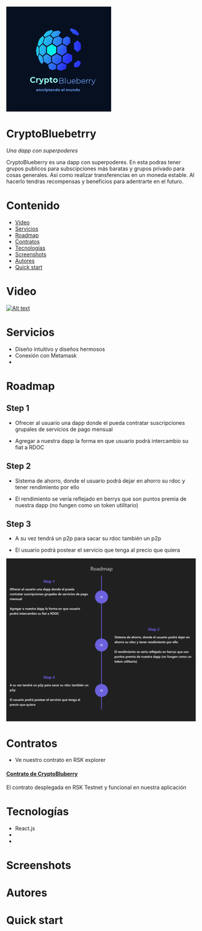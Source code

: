 ![alt text](https://github.com/charlyguz/CryptoBlueberry/blob/main/FRONTEND/src/assets/img/logo.png?raw=true)

# CryptoBluebetrry

*Una dapp con superpoderes*

CryptoBlueberry es una dapp con superpoderes. En esta podras tener grupos publicos para subscipciones más baratas y grupos privado para cosas generales. Así como realizar transferencias en un moneda estable. Al hacerlo tendras recompensas y beneficios para adentrarte en el futuro.

# Contenido

- [Video](#Video)
- [Servicios](#Servicios)
- [Roadmap](#Roadmap)
- [Contratos](#Contratos)
- [Tecnologías](#Tecnologías)
- [Screenshots](#Screenshots)
- [Autores](#Autores)
- [Quick start](#Quick-start)

# Video

[![Alt text]()]()

# Servicios

- Diseño intuitivo y diseños hermosos
- Conexión con Metamask
- 

# Roadmap

## Step 1

- Ofrecer al usuario una dapp donde el pueda contratar suscripciones grupales de servicios de pago mensual

- Agregar a nuestra dapp la forma en que usuario podrá intercambio su fiat a RDOC

## Step 2
- Sistema de ahorro, donde el usuario podrá dejar en ahorro su rdoc y tener rendimiento por ello

- El rendimiento se vería reflejado en berrys que son puntos premia de nuestra dapp (no fungen como un token utilitario)

## Step 3 
- A su vez tendrá un p2p para sacar su rdoc también un p2p

- El usuario podrá postear el servicio que tenga al precio que quiera

![alt text](https://github.com/charlyguz/CryptoBlueberry/blob/main/FRONTEND/src/assets/img/roadmap-image.png?raw=true)

# Contratos

- Ve nuestro contrato en RSK explorer

#### [Contrato de CryptoBluberry](https://explorer.testnet.rsk.co/address/0xf25137694e130fb87735a87c49691054a34cd930?__ctab=Code)

El contrato desplegada en RSK Testnet y funcional en nuestra aplicación

# Tecnologías

- React.js
- 
- 

# Screenshots

# Autores

# Quick start


